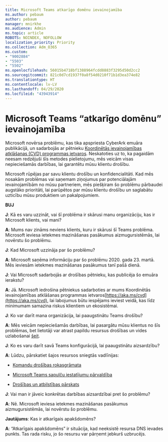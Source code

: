 ```yaml
---
title: Microsoft Teams atkarīgo domēnu ievainojamība
ms.author: pebaum
author: pebaum
manager: mnirkhe
ms.audience: Admin
ms.topic: article
ROBOTS: NOINDEX, NOFOLLOW
localization_priority: Priority
ms.collection: Adm_O365
ms.custom:
- "9002884"
- "5503"
- "5502"
ms.openlocfilehash: 56015b4718bf1388964fcdd8883f3295d50d2cc2
ms.sourcegitcommit: 821c0d7cd1937f0a8f54d0210f71b1d3ea374e82
ms.translationtype: HT
ms.contentlocale: lv-LV
ms.lasthandoff: 04/29/2020
ms.locfileid: "43943914"
---
```

# <a name="microsoft-teams-dangling-domain-vulnerability"></a>Microsoft Teams “atkarīgo domēnu” ievainojamība

Microsoft novērsa problēmu, kas tika apspriesta CyberArk emuāra publikācijā, un sadarbojās ar pētnieku [Koordinētās ievainojamības atklāšanas (CVD) programmas ietvaros](https://aka.ms/cvd). Neskatoties uz to, ka pagaidām neesam redzējuši šīs metodes pielietojumu, mēs veicām visas nepieciešamās darbības, lai garantētu mūsu klientu drošību.

Microsoft rūpējas par savu klientu drošību un konfidencialitāti. Kad mēs nosakām problēmas vai saņemam ziņojumus par potenciālajām ievainojamībām no mūsu partneriem, mēs piešķiram šo problēmu pārbaudei augstāko prioritāti, lai parūpētos par mūsu klientu drošību un saglabātu uzticību mūsu produktiem un pakalpojumiem.

**BUJ**

**J**: Kā es varu uzzināt, vai šī problēma ir skārusi manu organizāciju, kas ir Microsoft klients, vai mani?

**A**: Mums nav zināms neviens klients, kuru ir skārusi šī Teams problēma. Microsoft ieviesa ietekmes mazināšanas pasākumus aizmugursistēmās, lai novērstu šo problēmu.

**J**: Kad Microsoft uzzināja par šo problēmu?

**A**: Microsoft saņēma informāciju par šo problēmu 2020. gada 23. martā. Mēs ieviesām ietekmes mazināšanas pasākumus tanī pašā dienā.

**J**: Vai Microsoft sadarbojās ar drošības pētnieku, kas publicēja šo emuāra ierakstu?

**A**: Jā. Microsoft iedrošina pētniekus sadarboties ar mums Koordinētās ievainojamības atklāšanas programmas ietvaros[https://aka.ms/cvd](https://aka.ms/cvd), lai labojumus būtu iespējams ieviest veidā, kas līdz minimumam samazina riskus klientiem un ekosistēmai.  

**J**: Ko var darīt mana organizācija, lai paaugstinātu Teams drošību?  

**A**: Mēs veicām nepieciešamās darbības, lai pasargātu mūsu klientus no šīs problēmas, bet lietotāji var atrast papildu resursus drošības un vides uzlabošanai [šeit](https://www.microsoft.com/microsoft-365/blog/2020/04/06/it-professionals-privacy-security-microsoft-teams/).  

**J**: Ko es varu darīt savā Teams konfigurācijā, lai paaugstinātu aizsardzību?

**A**: Lūdzu, pārskatiet šajos resursos sniegtās vadlīnijas: 

- [Komandu drošības rokasgrāmata](https://docs.microsoft.com/microsoftteams/teams-security-guide)

- [Microsoft Teams sapulču iestatījumu pārvaldība](https://docs.microsoft.com/microsoftteams/meeting-settings-in-teams)

- [Drošības un atbilstības pārskats](https://docs.microsoft.com/microsoftteams/security-compliance-overview)

**J**: Vai man ir jāveic konkrētas darbības aizsardzībai pret šo problēmu?

**A**: Nē. Microsoft ieviesa ietekmes mazināšanas pasākumus aizmugursistēmās, lai novērstu šo problēmu.

**Jautājums**: Kas ir atkarīgais apakšdomēns?

**A**:  “Atkarīgais apakšdomēns” ir situācija, kad neeksistē resursa DNS ievades punkts.  Tas rada risku, jo šo resursu var pārņemt jebkurš uzbrucējs.
